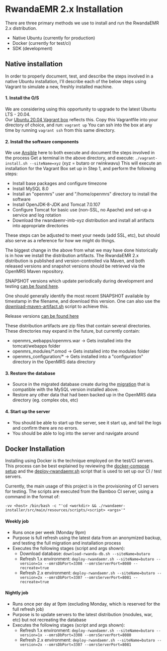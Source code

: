 # RwandaEMR 2.x Installation

There are three primary methods we use to install and run the RwandaEMR 2.x distribution.

* Native Ubuntu (currently for production)
* Docker (currently for test/ci)
* SDK (development)

## Native installation

In order to properly document, test, and describe the steps involved in a native Ubuntu installation, I'll describe each
of the below steps using Vagrant to simulate a new, freshly installed machine.

#### 1. Install the O/S

We are considering using this opportunity to upgrade to the latest Ubuntu LTS - 20.04.  
Our [Ubuntu 20.04 Vagrant box](../src/main/resources/vagrant/20.04/Vagrantfile) reflects this.
Copy this Vagrantfile into your directory of choice, and run:  ```vagrant up```
You can ssh into the box at any time by running ```vagrant ssh``` from this same directory.

#### 2. Install the software components

We use [Ansible](../src/main/resources/ansible) here to both execute and document the steps involved in the process
Get a terminal in the above directory, and execute:
```./vagrant-install.sh --siteName=xyz```  (xyz = butaro or rwinkwavu)
This will execute an installation for the Vagrant Box set up in Step 1, and perform the following steps:

* Install base packages and configure timezone
* Install MySQL 8.0
* Install an "openmrs" user and "/home/openmrs" directory to install the software
* Install OpenJDK-8-JDK and Tomcat 7.0.107
* Configure Tomcat for basic use (non-SSL, no Apache) and set-up a service and log rotation
* Download the rwandaemr-imb-xyz distribution and install all artifacts into appropriate directories

These steps can be adjusted to meet your needs (add SSL, etc), but should also serve as a reference for how we might do things.

The biggest change in the above from what we may have done historically is in how we install the distribution artifacts.
The RwandaEMR 2.x distribution is published and version-controlled via Maven, and both released versions and snapshot
versions should be retrieved via the OpenMRS Maven repository.

SNAPSHOT versions which update periodically during development and testing 
[can be found here](https://openmrs.jfrog.io/ui/repos/tree/General/modules-pih-snapshots%2Forg%2Fopenmrs%2Fdistro%2Frwandaemr-imb%2F2.0.0-SNAPSHOT).  

One should generally identify the most recent SNAPSHOT available by timestamp in the filename, and download this version.
One can also use the [download-maven-artifact.sh](../src/main/resources/scripts/download-maven-artifact.sh) script to achieve this.

Release versions [can be found here](https://openmrs.jfrog.io/ui/repos/tree/General/modules-pih%2Forg%2Fopenmrs%2Fdistro%2Frwandaemr-imb)

These distribution artifacts are zip files that contain several directories.  These directories may expand in the future, but 
currently contain:

* openmrs_webapps/openmrs.war  ->  Gets installed into the tomcat/webapps folder
* openmrs_modules/*.omod       ->  Gets installed into the modules folder
* openmrs_configuration/*      ->  Gets installed into a "configuration" directory in the OpenMRS data directory

#### 3. Restore the database

* Source in the migrated database create during the [migration](migration.md) that is compatible with the MySQL version installed above.
* Restore any other data that had been backed up in the OpenMRS data directory (eg. complex obs, etc)

#### 4. Start up the server

* You should be able to start up the server, see it start up, and tail the logs and confirm there are no errors.
* You should be able to log into the server and navigate around

## Docker Installation

Installing using Docker is the technique employed on the test/CI servers.  This process can be best explained by reviewing
the [docker-compose setup](../src/main/resources/docker/docker-compose-2x.yml) and
the [deploy-rwandaemr.sh](../src/main/resources/scripts/deploy-rwandaemr.sh) script that is used to set up our CI / test servers.

Currently, the main usage of this project is in the provisioning of CI servers for testing.  The scripts are executed
from the Bamboo CI server, using a command in the format of:

```-vv <host> /bin/bash -c "'cd <workdir> && ./rwandaemr-installer/src/main/resources/scripts/<script> <args>'"```

#### Weekly job

* Runs once per week (Monday 9pm)
* Purpose is full refresh using the latest data from an anonymized backup, and testing the full migration and installation process
* Executes the following stages (script and args shown):
  * Download database:
    ```download-rwanda-db.sh --siteName=butaro```
  * Refresh 1.x environment:
    ```deploy-rwandaemr.sh --siteName=butaro --version=1x --omrsDbPort=3308 --omrsServerPort=8080 --recreate=true```
  * Refresh 2.x environment:
    ```deploy-rwandaemr.sh --siteName=butaro --version=2x --omrsDbPort=3307 --omrsServerPort=8081 --recreate=true```

#### Nightly job

* Runs once per day at 9pm (excluding Monday, which is reserved for the full refresh job)
* Purpose is to update servers to the latest distribution (modules, war, etc) but not recreating the database
* Executes the following stages (script and args shown):
  * Refresh 1.x environment:
    ```deploy-rwandaemr.sh --siteName=butaro --version=1x --omrsDbPort=3308 --omrsServerPort=8080```
  * Refresh 2.x environment:
    ```deploy-rwandaemr.sh --siteName=butaro --version=2x --omrsDbPort=3307 --omrsServerPort=8081```
